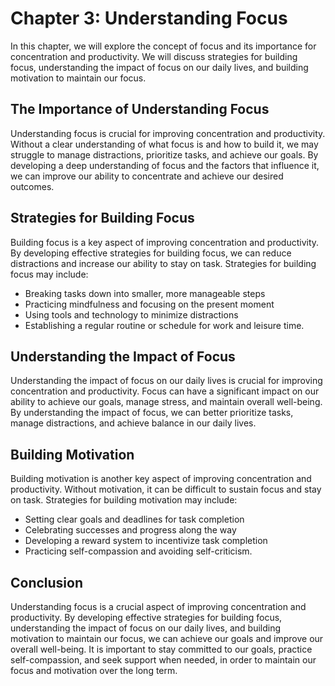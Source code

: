 Chapter 3: Understanding Focus
==============================

In this chapter, we will explore the concept of focus and its importance for concentration and productivity. We will discuss strategies for building focus, understanding the impact of focus on our daily lives, and building motivation to maintain our focus.

The Importance of Understanding Focus
-------------------------------------

Understanding focus is crucial for improving concentration and productivity. Without a clear understanding of what focus is and how to build it, we may struggle to manage distractions, prioritize tasks, and achieve our goals. By developing a deep understanding of focus and the factors that influence it, we can improve our ability to concentrate and achieve our desired outcomes.

Strategies for Building Focus
-----------------------------

Building focus is a key aspect of improving concentration and productivity. By developing effective strategies for building focus, we can reduce distractions and increase our ability to stay on task. Strategies for building focus may include:

* Breaking tasks down into smaller, more manageable steps
* Practicing mindfulness and focusing on the present moment
* Using tools and technology to minimize distractions
* Establishing a regular routine or schedule for work and leisure time.

Understanding the Impact of Focus
---------------------------------

Understanding the impact of focus on our daily lives is crucial for improving concentration and productivity. Focus can have a significant impact on our ability to achieve our goals, manage stress, and maintain overall well-being. By understanding the impact of focus, we can better prioritize tasks, manage distractions, and achieve balance in our daily lives.

Building Motivation
-------------------

Building motivation is another key aspect of improving concentration and productivity. Without motivation, it can be difficult to sustain focus and stay on task. Strategies for building motivation may include:

* Setting clear goals and deadlines for task completion
* Celebrating successes and progress along the way
* Developing a reward system to incentivize task completion
* Practicing self-compassion and avoiding self-criticism.

Conclusion
----------

Understanding focus is a crucial aspect of improving concentration and productivity. By developing effective strategies for building focus, understanding the impact of focus on our daily lives, and building motivation to maintain our focus, we can achieve our goals and improve our overall well-being. It is important to stay committed to our goals, practice self-compassion, and seek support when needed, in order to maintain our focus and motivation over the long term.
